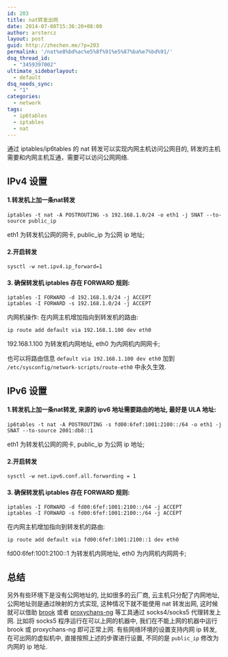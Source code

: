 ```yaml
---
id: 203
title: nat转发出网
date: 2014-07-08T15:36:20+08:00
author: arstercz
layout: post
guid: http://zhechen.me/?p=203
permalink: '/nat%e8%bd%ac%e5%8f%91%e5%87%ba%e7%bd%91/'
dsq_thread_id:
  - "3459397002"
ultimate_sidebarlayout:
  - default
dsq_needs_sync:
  - "1"
categories:
  - network
tags:
  - ip6tables
  - iptables
  - nat
---
```

通过 iptables/ip6tables 的 nat 转发可以实现内网主机访问公网目的, 转发的主机需要和内网主机互通，需要可以访问公网网络.

## IPv4 设置

#### 1.转发机上加一条nat转发
 
```
iptables -t nat -A POSTROUTING -s 192.168.1.0/24 -o eth1 -j SNAT --to-source public_ip
```

eth1 为转发机公网的网卡, public_ip 为公网 ip 地址;

#### 2.开启转发

```
sysctl -w net.ipv4.ip_forward=1
```

#### 3. 确保转发机 iptables 存在 FORWARD 规则:

```
iptables -I FORWARD -d 192.168.1.0/24 -j ACCEPT
iptables -I FORWARD -s 192.168.1.0/24 -j ACCEPT
```

内网机操作:
在内网主机增加指向到转发机的路由: 
```
ip route add default via 192.168.1.100 dev eth0
```
192.168.1.100 为转发机内网地址, eth0 为内网机内网网卡;

也可以将路由信息 `default via 192.168.1.100 dev eth0` 加到 `/etc/sysconfig/network-scripts/route-eth0` 中永久生效.

## IPv6 设置

#### 1.转发机上加一条nat转发, 来源的 ipv6 地址需要路由的地址, 最好是 ULA 地址:
 
```
ip6tables -t nat -A POSTROUTING -s fd00:6fef:1001:2100::/64 -o eth1 -j SNAT --to-source 2001:db8::1
```

eth1 为转发机公网的网卡, public_ip 为公网 ip 地址;

#### 2.开启转发

```
sysctl -w net.ipv6.conf.all.forwarding = 1
```

#### 3. 确保转发机 iptables 存在 FORWARD 规则:

```
iptables -I FORWARD -d fd00:6fef:1001:2100::/64 -j ACCEPT
iptables -I FORWARD -s fd00:6fef:1001:2100::/64 -j ACCEPT
```

在内网主机增加指向到转发机的路由: 
```
ip route add default via fd00:6fef:1001:2100::1 dev eth0
```
fd00:6fef:1001:2100::1 为转发机内网地址, eth0 为内网机内网网卡;

## 总结

另外有些环境下是没有公网地址的, 比如很多的云厂商, 云主机只分配了内网地址, 公网地址则是通过映射的方式实现, 这种情况下就不能使用 nat 转发出网, 这时候就可以借助 [brook](https://github.com/txthinking/brook) 或者 [proxychans-ng](https://github.com/rofl0r/proxychains-ng) 等工具通过 socks4/socks5 代理转发上网. 比如将 socks5 程序运行在可以上网的机器中, 我们在不能上网的机器中运行 brook 或 proxychans-ng 即可正常上网. 有些网络环境的设置支持内网 ip 转发, 在可出网的虚拟机中, 直接按照上述的步骤进行设置, 不同的是 `public_ip` 修改为内网的 ip 地址.
